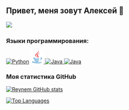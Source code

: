 ## Привет, меня зовут Алексей 👋
<a href="https://www.github.com/Reynem" target="_blank" rel="noreferrer"><img
src="https://img.shields.io/github/followers/Reynem?logo=github&style=for-the-badge&color=0891b2&labelColor=1c1917" /></a>

### Языки программирования:
<p align="left">
<a href="https://www.python.org/" target="_blank" rel="noreferrer"><img src="https://raw.githubusercontent.com/danielcranney/readme-generator/main/public/icons/skills/python-colored.svg" width="36" height="36" alt="Python" /></a>
<a href="https://docs.oracle.com/en/java/" target="_blank" rel="noreferrer">
    <img src="https://raw.githubusercontent.com/devicons/devicon/master/icons/java/java-original.svg" width="36" height="36" alt="Java" />
</a>
    <a href="https://dotnet.microsoft.com/" target="_blank" rel="noreferrer">
    <img src="https://github.com/yurijserrano/Github-Profile-Readme-Logos/blob/master/programming%20languages/c%23.svg" width="36" height="36" alt="Java" />
</a>
    <a href="https://www.jetbrains.com/opensource/kotlin/" target="_blank" rel="noreferrer">
    <img src="https://github.com/yurijserrano/Github-Profile-Readme-Logos/blob/master/programming%20languages/kotlin.svg" width="36" height="36" alt="Java" />
</a>
</p>

### Моя статистика GitHub

<a href="http://www.github.com/Reynem"><img src="https://github-readme-stats.vercel.app/api?username=Reynem&show_icons=true&hide=&count_private=true&title_color=0891b2&text_color=ffffff&icon_color=0891b2&bg_color=1c1917&hide_border=true&show_icons=true&cache_seconds=0" alt="Reynem GitHub stats" /></a>

<a href="https://github.com/Reynem" align="left">
  <img src="https://github-readme-stats.vercel.app/api/top-langs/?username=Reynem&langs_count=3&title_color=0891b2&text_color=ffffff&icon_color=0891b2&bg_color=1c1917&hide_border=true&locale=en&custom_title=Top%20%Languages&cache_seconds=0" alt="Top Languages" />
</a>
